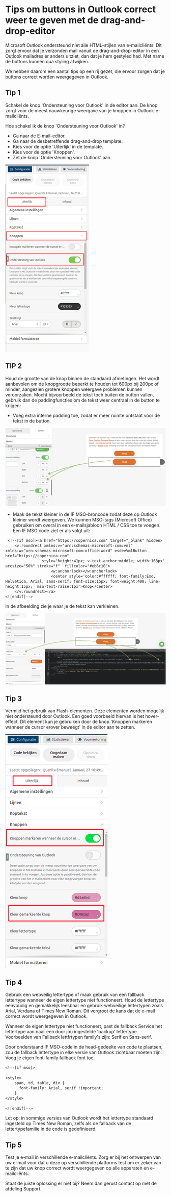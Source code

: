 # Tips om buttons in Outlook correct weer te geven met de drag-and-drop-editor

Microsoft Outlook ondersteund niet alle HTML-stijlen van e-mailcliënts. Dit zorgt ervoor dat je verzonden mail vanuit de drag-and-drop-editor in een Outlook mailadres er anders uitziet, dan dat je hem gestyled had. Met name de buttons kunnen qua styling afwijken. 

We hebben daarom een aantal tips op een rij gezet, die ervoor zorgen dat je buttons correct worden weergegeven in Outlook. 


## Tip 1
Schakel de knop 'Ondersteuning voor Outlook' in de editor aan. De knop zorgt voor de meest nauwkeurige weergave van je knoppen in Outlook-e-mailcliënts.

Hoe schakel ik de knop 'Ondersteuning voor Outlook' in?
- Ga naar de E-mail-editor.
- Ga naar de desbetreffende drag-and-drop template.
- Kies voor de optie 'Uiterlijk' in de template.
- Kies voor de optie 'Knoppen'.
- Zet de knop 'Ondersteuning voor Outlook' aan.

![Afbeelding](https://github.com/Quancode/Documentation/blob/master/Publisher/images/gitbuttonnieuw2.png)


## TIP 2
Houd de grootte van de knop binnen de standaard afmetingen. Het wordt aanbevolen om de knopgrootte beperkt te houden tot 600px bij 200px of minder, aangezien grotere knoppen weergave problemen kunnen veroorzaken. Mocht bijvoorbeeld de tekst toch buiten de button vallen, gebruik dan de paddingfuncties om de tekst weer centraal in de button te krijgen:

- Voeg extra interne padding toe, zodat er meer ruimte ontstaat voor de tekst in de button.

![Afbeelding](https://github.com/Quancode/Documentation/blob/master/Publisher/images/Screenshot%202023-03-29%20at%2016.57.28.png)

- Maak de tekst kleiner in de IF MSO-broncode zodat deze op Outlook kleiner wordt weergeven.
We kunnen MSO-tags (Microsoft Office) gebruiken om overal in een e-mailsjabloon HTML / CSS toe te voegen. Een IF MSO code ziet er als volgt uit:

```
 <!--[if mso]><a href="https://copernica.com" target="_blank" hidden>
	<v:roundrect xmlns:v="urn:schemas-microsoft-com:vml" xmlns:w="urn:schemas-microsoft-com:office:word" esdevVmlButton href="https://copernica.com" 
                style="height:41px; v-text-anchor:middle; width:163px" arcsize="50%" stroke="f"  fillcolor="#eb6c10">
		            <w:anchorlock></w:anchorlock>
		            <center style='color:#ffffff; font-family:Exo, Helvetica, Arial, sans-serif; font-size:15px; font-weight:400; line-height:15px;  mso-text-raise:1px'>Knop</center>
	</v:roundrect></a>
<![endif]-->
```
In de afbeelding zie je waar je de tekst kan verkleinen.

![Afbeelding](https://github.com/Quancode/Documentation/blob/master/Publisher/images/Screenshot%202023-03-29%20at%2017.00.40.png)


## Tip 3
Vermijd het gebruik van Flash-elementen. Deze elementen worden mogelijk niet ondersteund door Outlook. Een goed voorbeeld hiervan is het hover-effect. Dit element kun je gebruiken door de knop 'Knoppen markeren wanneer de cursor erover beweegt' in de editor aan te zetten. 

![Afbeelding](https://github.com/CopernicaMarketingSoftware/Documentation/blob/master/Publisher/images/buttongemarkeerd.png)

## Tip 4 
Gebruik een webveilig lettertype of maak gebruik van een fallback lettertype wanneer de eigen lettertype niet functioneert.
Houd de lettertype eenvoudig en gemakkelijk leesbaar en gebruik webveilige lettertypen zoals Arial, Verdana of Times New Roman. Dit vergroot de kans dat de e-mail correct wordt weergegeven in Outlook. 

Wanneer de eigen lettertype niet functioneert, past de fallback Service het lettertype aan naar een door jou ingestelde 'backup' lettertype. Voorbeelden van Fallback lettfrtypen family's zijn: Serif en Sans-serif.

Door onderstaand IF MSO-code in de head-gedeelte van code te plaatsen, zou de fallback lettertype in elke versie van Outlook zichtbaar moeten zijn. Voeg je eigen font-family fallback font toe.

```
<!--[if mso]>
 
<style>
    span, td, table, div {
      font-family: Arial, serif !important;
    }
</style>
 
<![endif]-->
```

Let op: in sommige versies van Outlook wordt het lettertype standaard ingesteld op Times New Roman, zelfs als de fallback van de lettertypefamilie in de code is gedefinieerd.


## Tip 5
Test je e-mail in verschillende e-mailcliënts. Zorg er bij het ontwerpen van uw e-mail voor dat u deze op verschillende platforms test om er zeker van te zijn dat uw knop correct wordt weergegeven op alle apparaten en e-mailcliënts.

Staat de juiste oplossing er niet  bij? Neem dan gerust contact op met de afdeling Support. 
